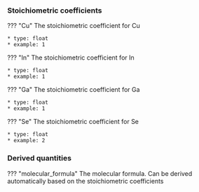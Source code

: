 ### Stoichiometric coefficients
??? "Cu"
    The stoichiometric coefficient for Cu

    * type: float
    * example: 1

??? "In"
    The stoichiometric coefficient for In

    * type: float
    * example: 1

??? "Ga"
    The stoichiometric coefficient for Ga

    * type: float
    * example: 1

??? "Se"
    The stoichiometric coefficient for Se

    * type: float
    * example: 2

### Derived quantities
??? "molecular_formula"
    The molecular formula. Can be derived automatically based on the stoichiometric coefficients